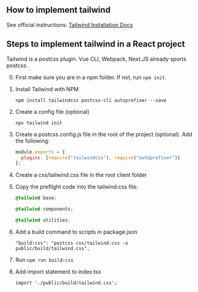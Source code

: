 ## How to implement tailwind

See official instructions: [Tailwind Installation Docs](https://tailwindcss.com/docs/installation)

## Steps to implement tailwind in a React project

Tailwind is a postcss plugin. Vue CLI, Webpack, Next.JS already sports postcss.

0. First make sure you are in a npm folder. If not, run `npm init`.
1. Install Tailwind with NPM

   `npm install tailwindcss postcss-cli autoprefixer --save`

2. Create a config file (optional)

   `npx tailwind init`

3. Create a postcss.config.js file in the root of the project (optional). Add the following:

   ```javascript
   module.exports = {
     plugins: [require("tailwindcss"), require("autoprefixer")]
   };
   ```

4. Create a css/tailwind.css file in the root client folder

5. Copy the preflight code into the tailwind.css file:
   ```css
   @tailwind base;

   @tailwind components;

   @tailwind utilities;
   ```
6. Add a build command to scripts in package.json

   `"build:css": "postcss css/tailwind.css -o public/build/tailwind.css",`

7. Run `npm run build:css`
8. Add import statement to index.tsx

   `import './public/build/tailwind.css';`
